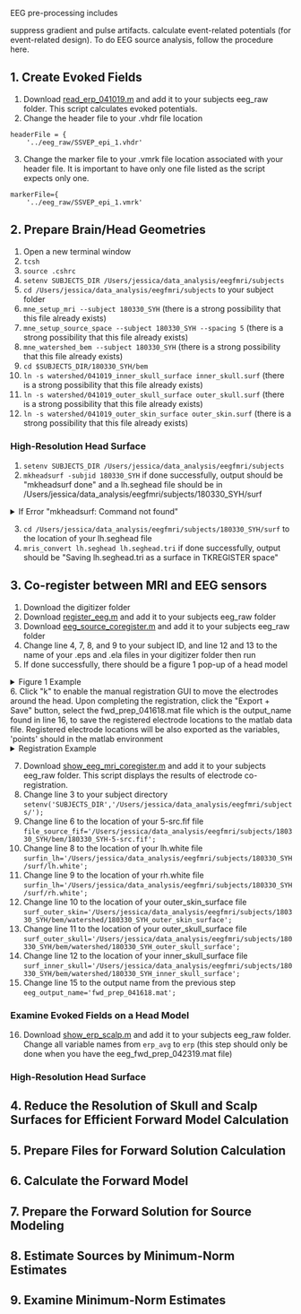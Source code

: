 EEG pre-processing includes

suppress gradient and pulse artifacts.
calculate event-related potentials (for event-related design).
To do EEG source analysis, follow the procedure here.

## 1. Create Evoked Fields 
1. Download [read_erp_041019.m](https://github.com/fahsuanlin/labmanual/blob/master/scripts/read_erp_041019.m) and add it to your subjects eeg_raw folder. This script calculates evoked potentials.
2. Change the header file to your .vhdr file location
```
headerFile = {
    '../eeg_raw/SSVEP_epi_1.vhdr'
```
3. Change the marker file to your .vmrk file location associated with your header file. It is important to have only one file listed as the script expects only one.
```
markerFile={
    '../eeg_raw/SSVEP_epi_1.vmrk'
```

## 2. Prepare Brain/Head Geometries
1. Open a new terminal window
2. `tcsh`
3. `source .cshrc`
4. `setenv SUBJECTS_DIR /Users/jessica/data_analysis/eegfmri/subjects`
5.  `cd /Users/jessica/data_analysis/eegfmri/subjects` to your subject folder
6. `mne_setup_mri --subject 180330_SYH` (there is a strong possibility that this file already exists)
7. `mne_setup_source_space --subject 180330_SYH --spacing 5` (there is a strong possibility that this file already exists)
8. `mne_watershed_bem --subject 180330_SYH` (there is a strong possibility that this file already exists)
9. `cd $SUBJECTS_DIR/180330_SYH/bem`
10. `ln -s watershed/041019_inner_skull_surface inner_skull.surf` (there is a strong possibility that this file already exists)
11. `ln -s watershed/041019_outer_skull_surface outer_skull.surf` (there is a strong possibility that this file already exists)
12. `ln -s watershed/041019_outer_skin_surface outer_skin.surf` (there is a strong possibility that this file already exists)

### High-Resolution Head Surface
1. `setenv SUBJECTS_DIR /Users/jessica/data_analysis/eegfmri/subjects`
2. `mkheadsurf -subjid 180330_SYH` if done successfully, output should be "mkheadsurf done" and a lh.seghead file should be in /Users/jessica/data_analysis/eegfmri/subjects/180330_SYH/surf
<details><summary>If Error "mkheadsurf: Command not found"</summary>

  1. `cd home`
  2. `tcsh`
  3. `source .cshrc`
  4. `cd /Users/jessica/data_analysis/eegfmri/subjects`
  5. `setenv SUBJECTS_DIR /Users/jessica/data_analysis/eegfmri/subjects`
  6. `setenv FREESURFER_HOME /Applications/freesurfer/7.4.1`
  7. `source $FREESURFER_HOME/SetUpFreeSurfer.csh`
  8. `setenv FSL_DIR /Users/jessica/fsl`
  9. `echo $SUBJECTS_DIR /Users/jessica/data_analysis/eegfmri/subjects` make sure you are in the correct subject directory
  10. `cd /Users/jessica/data_analysis/eegfmri/subjects`
  11. `mkheadsurf -subjid 180330_SYH` should now work
</details>

3. `cd /Users/jessica/data_analysis/eegfmri/subjects/180330_SYH/surf` to the location of your lh.seghead file
4. `mris_convert lh.seghead lh.seghead.tri` if done successfully, output should be "Saving lh.seghead.tri as a surface in TKREGISTER space"

## 3. Co-register between MRI and EEG sensors
1. Download the digitizer folder 
2. Download [register_eeg.m](https://github.com/Lin-Brain-Lab/fMRI-Analysis-For-Mac/blob/main/Scripts/EEG%20Analysis/register_eeg.m) and add it to your subjects eeg_raw folder
3. Download [eeg_source_coregister.m](https://github.com/Lin-Brain-Lab/fMRI-Analysis-For-Mac/blob/main/Scripts/EEG%20Analysis/eeg_source_coregister.m) and add it to your subjects eeg_raw folder
4. Change line 4, 7, 8, and 9 to your subject ID, and line 12 and 13 to the name of your .eps and .ela files in your digitizer folder then run
5. If done successfully, there should be a figure 1 pop-up of a head model
<details><summary>Figure 1 Example</summary>
<img width="416" alt="Screenshot 2024-05-23 at 10 26 05 AM" src="https://github.com/Lin-Brain-Lab/fMRI-Analysis-For-Mac/assets/157174338/1cb3c86c-25ba-4ca0-9e2d-77d2c5410376">    
</details>
6. Click "k" to enable the manual registration GUI to move the electrodes around the head. Upon completing the registration, click the "Export + Save" button, select the fwd_prep_041618.mat file which is the output_name found in line 16, to save the registered electrode locations to the matlab data file. Registered electrode locations will be also exported as the variables, 'points' should in the matlab environment
<details><summary>Registration Example</summary>
<img width="354" alt="Screenshot 2024-05-23 at 10 40 50 AM" src="https://github.com/Lin-Brain-Lab/fMRI-Analysis-For-Mac/assets/157174338/551e3c52-0743-4dfb-bf7f-c1c83ac1658a">
<img width="223" alt="Screenshot 2024-05-23 at 10 37 07 AM" src="https://github.com/Lin-Brain-Lab/fMRI-Analysis-For-Mac/assets/157174338/fff4d982-d29f-4995-9b69-7ea6d941b0cc">
</details>

7. Download [show_eeg_mri_coregister.m](https://github.com/fahsuanlin/labmanual/blob/master/scripts/show_eeg_mri_coregister.m) and add it to your subjects eeg_raw folder. This script displays the results of electrode co-registration.
8. Change line 3 to your subject directory `setenv('SUBJECTS_DIR','/Users/jessica/data_analysis/eegfmri/subjects/');`
9. Change line 6 to the location of your 5-src.fif file `file_source_fif='/Users/jessica/data_analysis/eegfmri/subjects/180330_SYH/bem/180330_SYH-5-src.fif';`
10. Change line 8 to the location of your lh.white file `surfin_lh='/Users/jessica/data_analysis/eegfmri/subjects/180330_SYH/surf/lh.white';`
11. Change line 9 to the location of your rh.white file `surfin_lh='/Users/jessica/data_analysis/eegfmri/subjects/180330_SYH/surf/rh.white';`
12. Change line 10 to the location of your outer_skin_surface file `surf_outer_skin='/Users/jessica/data_analysis/eegfmri/subjects/180330_SYH/bem/watershed/180330_SYH_outer_skin_surface';`
13. Change line 11 to the location of your outer_skull_surface file `surf_outer_skull='/Users/jessica/data_analysis/eegfmri/subjects/180330_SYH/bem/watershed/180330_SYH_outer_skull_surface';`
14. Change line 12 to the location of your inner_skull_surface file `surf_inner_skull='/Users/jessica/data_analysis/eegfmri/subjects/180330_SYH/bem/watershed/180330_SYH_inner_skull_surface';`
15. Change line 15 to the output name from the previous step `eeg_output_name='fwd_prep_041618.mat';`

### Examine Evoked Fields on a Head Model
16. Download [show_erp_scalp.m](https://github.com/fahsuanlin/labmanual/blob/master/scripts/show_erp_scalp.m) and add it to your subjects eeg_raw folder. Change all variable names from `erp_avg` to `erp` (this step should only be done when you have the eeg_fwd_prep_042319.mat file)

### High-Resolution Head Surface 

## 4. Reduce the Resolution of Skull and Scalp Surfaces for Efficient Forward Model Calculation

## 5. Prepare Files for Forward Solution Calculation

## 6. Calculate the Forward Model

## 7. Prepare the Forward Solution for Source Modeling

## 8. Estimate Sources by Minimum-Norm Estimates

## 9. Examine Minimum-Norm Estimates

